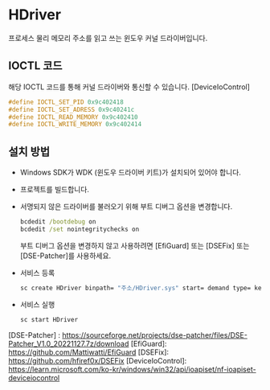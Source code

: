 # HDriver
프로세스 물리 메모리 주소를 읽고 쓰는 윈도우 커널 드라이버입니다.

## IOCTL 코드
해당 IOCTL 코드를 통해 커널 드라이버와 통신할 수 있습니다. [DeviceIoControl]

```c
#define IOCTL_SET_PID 0x9c402418
#define IOCTL_SET_ADRESS 0x9c40241c
#define IOCTL_READ_MEMORY 0x9c402410
#define IOCTL_WRITE_MEMORY 0x9c402414
```

## 설치 방법
- Windows SDK가 WDK (윈도우 드라이버 키트)가 설치되어 있어야 합니다.
  
- 프로젝트를 빌드합니다.

- 서명되지 않은 드라이버를 불러오기 위해 부트 디버그 옵션을 변경합니다.
  ```cmd
  bcdedit /bootdebug on
  bcdedit /set nointegritychecks on
  ```

  부트 디버그 옵션을 변경하지 않고 사용하려면 [EfiGuard] 또는 [DSEFix] 또는 [DSE-Patcher]를 사용하세요.

- 서비스 등록
  
  ```cmd
  sc create HDriver binpath= "주소/HDriver.sys" start= demand type= kernel
  ```

- 서비스 실행
  
  ```cmd
  sc start HDriver
  ```

[DSE-Patcher] : https://sourceforge.net/projects/dse-patcher/files/DSE-Patcher_V1.0_20221127.7z/download
[EfiGuard]: https://github.com/Mattiwatti/EfiGuard
[DSEFix]: https://github.com/hfiref0x/DSEFix
[DeviceIoControl]: https://learn.microsoft.com/ko-kr/windows/win32/api/ioapiset/nf-ioapiset-deviceiocontrol
